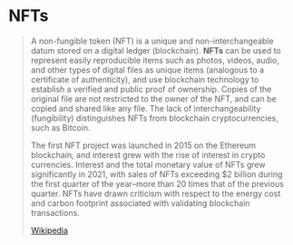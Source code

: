 # NFTs

> A non-fungible token (NFT) is a unique and non-interchangeable datum stored on a digital ledger (blockchain). **NFTs** can be used to represent easily reproducible items such as photos, videos, audio, and other types of digital files as unique items (analogous to a certificate of authenticity), and use blockchain technology to establish a verified and public proof of ownership. Copies of the original file are not restricted to the owner of the NFT, and can be copied and shared like any file. The lack of interchangeability (fungibility) distinguishes NFTs from blockchain cryptocurrencies, such as Bitcoin.
>
> The first NFT project was launched in 2015 on the Ethereum blockchain, and interest grew with the rise of interest in crypto currencies. Interest and the total monetary value of NFTs grew significantly in 2021, with sales of NFTs exceeding $2 billion during the first quarter of the year–more than 20 times that of the previous quarter. NFTs have drawn criticism with respect to the energy cost and carbon footprint associated with validating blockchain transactions.
>
> [Wikipedia](https://en.wikipedia.org/wiki/Non-fungible%20token)